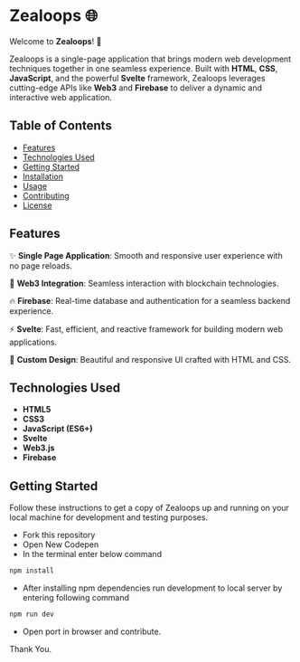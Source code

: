 # Zealoops 🌐

Welcome to **Zealoops**! 🚀

Zealoops is a single-page application that brings modern web development techniques together in one seamless experience. Built with **HTML**, **CSS**, **JavaScript**, and the powerful **Svelte** framework, Zealoops leverages cutting-edge APIs like **Web3** and **Firebase** to deliver a dynamic and interactive web application.

## Table of Contents

- [Features](#features)
- [Technologies Used](#technologies-used)
- [Getting Started](#getting-started)
- [Installation](#installation)
- [Usage](#usage)
- [Contributing](#contributing)
- [License](#license)

## Features

✨ **Single Page Application**: Smooth and responsive user experience with no page reloads.

🔗 **Web3 Integration**: Seamless interaction with blockchain technologies.

🔥 **Firebase**: Real-time database and authentication for a seamless backend experience.

⚡ **Svelte**: Fast, efficient, and reactive framework for building modern web applications.

🎨 **Custom Design**: Beautiful and responsive UI crafted with HTML and CSS.

## Technologies Used

- **HTML5**
- **CSS3**
- **JavaScript (ES6+)**
- **Svelte**
- **Web3.js**
- **Firebase**

## Getting Started

Follow these instructions to get a copy of Zealoops up and running on your local machine for development and testing purposes.

- Fork this repository
- Open New Codepen
- In the terminal enter below command
```bash
npm install
```
- After installing npm dependencies run development to local server by entering following command
```bash 
npm run dev
```
- Open port in browser and contribute.

Thank You.
